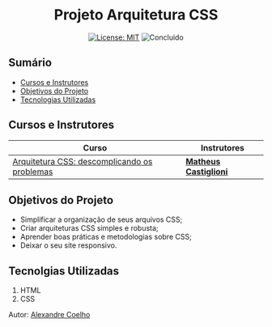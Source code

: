 <h1 align="center"> Projeto Arquitetura CSS </h1>

<p align="center">  </p>

<div align="center">

  <a href="https://github.com/coelhoalexandre/projeto-portfolio-alura/blob/main/LICENSE" target="_blank"><img src="https://img.shields.io/badge/License-MIT-yellow.svg" alt="License: MIT"></a> <img src="https://img.shields.io/badge/Concluido-lightgreen.svg" alt="Concluido">

</div>

## Sumário

- [Cursos e Instrutores](#cursos-e-instrutores)
- [Objetivos do Projeto](#objetivos-do-projeto)
- [Tecnologias Utilizadas](#tecnolgias-utilizadas)

## Cursos e Instrutores

|Curso|Instrutores|
|---|---|
|[Arquitetura CSS: descomplicando os problemas](https://cursos.alura.com.br/course/arquitetura-css)|[**Matheus Castiglioni**](https://github.com/mahenrique94)|

## Objetivos do Projeto
- Simplificar a organização de seus arquivos CSS;
- Criar arquiteturas CSS simples e robusta;
- Aprender boas práticas e metodologias sobre CSS;
- Deixar o seu site responsivo.

## Tecnolgias Utilizadas

1. HTML
2. CSS

Autor: [Alexandre Coelho](https://github.com/coelhoalexandre)
